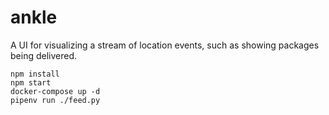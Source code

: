 [//]: # (Autogenerated by https://github.com/BarnabyShearer/meta)

# ankle

A UI for visualizing a stream of location events, such as showing packages being delivered.

    npm install
    npm start
    docker-compose up -d
    pipenv run ./feed.py

